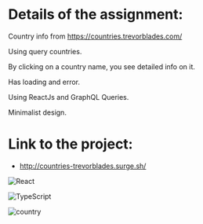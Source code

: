 # Details of the assignment:
Country info from https://countries.trevorblades.com/

Using query countries.

By clicking on a country name, you see detailed info on it.

Has loading and error.

Using ReactJs and GraphQL Queries.

Minimalist design.

# Link to the project:
-  http://countries-trevorblades.surge.sh/

![React](https://img.shields.io/badge/react-%2320232a.svg?style=for-the-badge&logo=react&logoColor=%2361DAFB)

![TypeScript](https://img.shields.io/badge/typescript-%23007ACC.svg?style=for-the-badge&logo=typescript&logoColor=white)

![country](https://user-images.githubusercontent.com/76056427/212067506-82753f71-82d5-45d0-a4c4-aa20999f6b59.gif)

